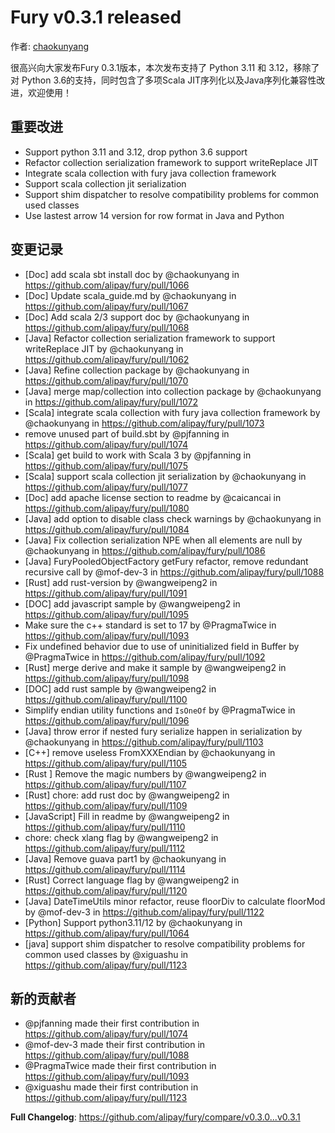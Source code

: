 # Fury v0.3.1 released

作者: [chaokunyang](https://github.com/chaokunyang)

很高兴向大家发布Fury 0.3.1版本，本次发布支持了 Python 3.11 和 3.12，移除了对 Python 3.6的支持，同时包含了多项Scala JIT序列化以及Java序列化兼容性改进，欢迎使用！

## 重要改进
- Support python 3.11 and 3.12, drop python 3.6 support
- Refactor collection serialization framework to support writeReplace JIT
- Integrate scala collection with fury java collection framework
- Support scala collection jit serialization 
- Support shim dispatcher to resolve compatibility problems for common used classes
- Use lastest arrow 14 version for row format in Java and Python

## 变更记录
* [Doc] add scala sbt install doc by @chaokunyang in https://github.com/alipay/fury/pull/1066
* [Doc] Update scala_guide.md by @chaokunyang in https://github.com/alipay/fury/pull/1067
* [Doc] Add scala 2/3 support doc by @chaokunyang in https://github.com/alipay/fury/pull/1068
* [Java]  Refactor collection serialization framework to support writeReplace JIT by @chaokunyang in https://github.com/alipay/fury/pull/1062
* [Java] Refine collection package by @chaokunyang in https://github.com/alipay/fury/pull/1070
* [Java] merge map/collection into collection package  by @chaokunyang in https://github.com/alipay/fury/pull/1072
* [Scala] integrate scala collection with fury java collection framework by @chaokunyang in https://github.com/alipay/fury/pull/1073
* remove unused part of build.sbt by @pjfanning in https://github.com/alipay/fury/pull/1074
* [Scala] get build to work with Scala 3 by @pjfanning in https://github.com/alipay/fury/pull/1075
* [Scala] support scala collection jit serialization by @chaokunyang in https://github.com/alipay/fury/pull/1077
* [Doc] add apache license section to readme by @caicancai in https://github.com/alipay/fury/pull/1080
* [Java] add option to disable class check warnings by @chaokunyang in https://github.com/alipay/fury/pull/1084
* [Java] Fix collection serialization NPE when all elements are null by @chaokunyang in https://github.com/alipay/fury/pull/1086
* [Java] FuryPooledObjectFactory getFury refactor, remove redundant recursive call by @mof-dev-3 in https://github.com/alipay/fury/pull/1088
* [Rust] add rust-version by @wangweipeng2 in https://github.com/alipay/fury/pull/1091
* [DOC] add javascript sample by @wangweipeng2 in https://github.com/alipay/fury/pull/1095
* Make sure the c++ standard is set to 17 by @PragmaTwice in https://github.com/alipay/fury/pull/1093
* Fix undefined behavior due to use of uninitialized field in Buffer by @PragmaTwice in https://github.com/alipay/fury/pull/1092
* [Rust] merge derive and make it sample by @wangweipeng2 in https://github.com/alipay/fury/pull/1098
* [DOC] add rust sample by @wangweipeng2 in https://github.com/alipay/fury/pull/1100
* Simplify endian utility functions and `IsOneOf` by @PragmaTwice in https://github.com/alipay/fury/pull/1096
* [Java] throw error if nested fury serialize happen in serialization  by @chaokunyang in https://github.com/alipay/fury/pull/1103
* [C++] remove useless FromXXXEndian by @chaokunyang in https://github.com/alipay/fury/pull/1105
* [Rust ] Remove the magic numbers by @wangweipeng2 in https://github.com/alipay/fury/pull/1107
* [Rust] chore: add rust doc by @wangweipeng2 in https://github.com/alipay/fury/pull/1109
* [JavaScript] Fill in readme by @wangweipeng2 in https://github.com/alipay/fury/pull/1110
* chore: check xlang flag by @wangweipeng2 in https://github.com/alipay/fury/pull/1112
* [Java] Remove guava part1 by @chaokunyang in https://github.com/alipay/fury/pull/1114
* [Rust] Correct language flag by @wangweipeng2 in https://github.com/alipay/fury/pull/1120
* [Java] DateTimeUtils minor refactor, reuse floorDiv to calculate floorMod by @mof-dev-3 in https://github.com/alipay/fury/pull/1122
* [Python] Support python3.11/12 by @chaokunyang in https://github.com/alipay/fury/pull/1064
* [java] support shim dispatcher to resolve compatibility problems for common used classes by @xiguashu in https://github.com/alipay/fury/pull/1123

## 新的贡献者
* @pjfanning made their first contribution in https://github.com/alipay/fury/pull/1074
* @mof-dev-3 made their first contribution in https://github.com/alipay/fury/pull/1088
* @PragmaTwice made their first contribution in https://github.com/alipay/fury/pull/1093
* @xiguashu made their first contribution in https://github.com/alipay/fury/pull/1123

**Full Changelog**: https://github.com/alipay/fury/compare/v0.3.0...v0.3.1